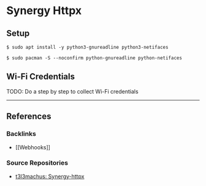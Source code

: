 # Synergy Httpx

## Setup

```
$ sudo apt install -y python3-gnureadline python3-netifaces

$ sudo pacman -S --noconfirm python-gnureadline python-netifaces
```

## Wi-Fi Credentials

TODO: Do a step by step to collect Wi-Fi credentials

---
## References

### Backlinks

- [[Webhooks]]

### Source Repositories

- [t3l3machus: Synergy-httpx](https://github.com/t3l3machus/Synergy-httpx)